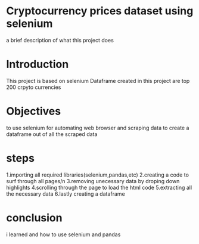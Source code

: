 # Cryptocurrency prices dataset using selenium
a brief description of what this project does
# Introduction
This project is based on selenium
Dataframe created in this project are top 200 crpyto currencies
# Objectives
to use selenium for automating web browser and scraping data
to create a dataframe out of all the scraped data
# steps
1.importing all required libraries(selenium,pandas,etc)
2.creating a code to surf through all pages/n
3.removing unecessary data by droping down highlights
4.scrolling through the page to load the html code
5.extracting all the necessary data
6.lastly creating a dataframe
# conclusion
i learned and how to use selenium and pandas 
